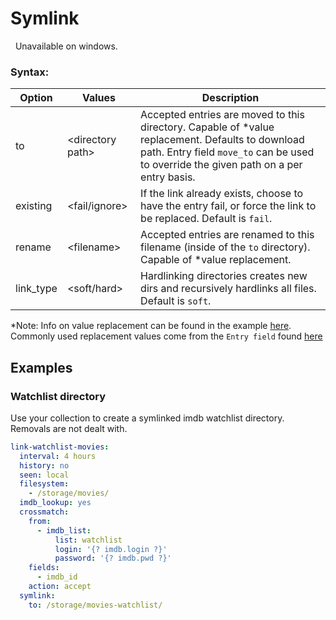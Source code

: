 # Symlink
<div class="alert alert-warning" role="alert">
  <span class="glyphicon glyphicon-info-sign"></span>
  &nbsp;
  Unavailable on windows.
</div>

### Syntax:

|  Option  |  Values  |  Description  |
| --- | --- | --- |
| to | \<directory path> | Accepted entries are moved to this directory. Capable of *value replacement. Defaults to download path. Entry field `move_to` can be used to override the given path on a per entry basis. |
| existing | \<fail/ignore> | If the link already exists, choose to have the entry fail, or force the link to be replaced. Default is `fail`.
| rename | \<filename> | Accepted entries are renamed to this filename (inside of the `to` directory). Capable of *value replacement. |
| link_type | \<soft/hard> | Hardlinking directories creates new dirs and recursively hardlinks all files. Default is `soft`. |

*Note: Info on value replacement can be found in the example [here](https://flexget.com/Jinja). Commonly used replacement values come from the `Entry field` found [here](https://flexget.com/Entry)
## Examples


### Watchlist directory

Use your collection to create a symlinked imdb watchlist directory. Removals are not dealt with.

```yaml
link-watchlist-movies:
  interval: 4 hours
  history: no
  seen: local
  filesystem:
    - /storage/movies/
  imdb_lookup: yes
  crossmatch:
    from:
      - imdb_list:
          list: watchlist
          login: '{? imdb.login ?}'
          password: '{? imdb.pwd ?}'
    fields:
      - imdb_id
    action: accept
  symlink:
    to: /storage/movies-watchlist/
```